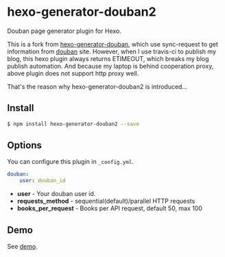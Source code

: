 # hexo-generator-douban2

Douban page generator plugin for Hexo.

This is a fork from [hexo-generator-douban][], which use sync-request to get information from [douban][] site.
However, when I use travis-ci to publish my blog, this hexo plugin always returns ETIMEOUT, which breaks my blog publish automation.
And because my laptop is behind cooperation proxy, above plugin does not support http proxy well.

[hexo-generator-douban]: https://github.com/Yikun/hexo-generator-douban.git
[douban]: https://www.douban.com

That's the reason why hexo-generator-douban2 is introduced...

## Install

``` bash
$ npm install hexo-generator-douban2 --save
```

## Options

You can configure this plugin in `_config.yml`.

``` yaml
douban:
    user: douban_id
```

- **user** - Your douban user id.
- **requests_method** - sequential(default)/parallel HTTP requests
- **books_per_request** - Books per API request, default 50, max 100

## Demo

See [demo](http://yikun.github.io/douban/).
